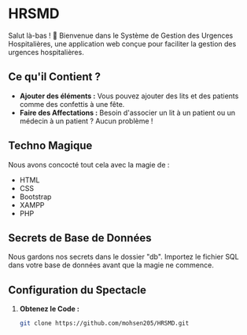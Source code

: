 # HRSMD

Salut là-bas ! 👋 Bienvenue dans le Système de Gestion des Urgences Hospitalières, une application web conçue pour faciliter la gestion des urgences hospitalières.

## Ce qu'il Contient ?

- **Ajouter des éléments :** Vous pouvez ajouter des lits et des patients comme des confettis à une fête.
- **Faire des Affectations :** Besoin d'associer un lit à un patient ou un médecin à un patient ? Aucun problème !

## Techno Magique

Nous avons concocté tout cela avec la magie de :

- HTML
- CSS
- Bootstrap
- XAMPP
- PHP

## Secrets de Base de Données

Nous gardons nos secrets dans le dossier "db". Importez le fichier SQL dans votre base de données avant que la magie ne commence.

## Configuration du Spectacle

1. **Obtenez le Code :**
   ```bash
   git clone https://github.com/mohsen205/HRSMD.git
   ```
